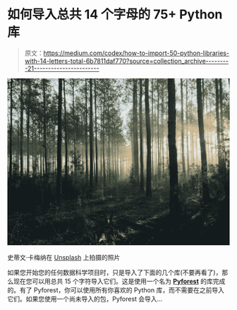 # 如何导入总共 14 个字母的 75+ Python 库

> 原文：<https://medium.com/codex/how-to-import-50-python-libraries-with-14-letters-total-6b7811daf770?source=collection_archive---------21----------------------->

![](img/5633cd09ca93959074f2345042146ed8.png)

史蒂文·卡梅纳在 [Unsplash](https://unsplash.com?utm_source=medium&utm_medium=referral) 上拍摄的照片

如果您开始您的任何数据科学项目时，只是导入了下面的几个库(不要再看了)，那么现在您可以用总共 15 个字符导入它们。这是使用一个名为 [**Pyforest**](https://github.com/8080labs/pyforest) 的库完成的。有了 Pyforest，你可以使用所有你喜欢的 Python 库，而不需要在之前导入它们。如果您使用一个尚未导入的包，Pyforest 会导入…